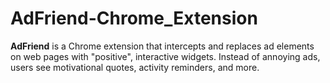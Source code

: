 # AdFriend-Chrome_Extension
**AdFriend** is a Chrome extension that intercepts and replaces ad elements on web pages with "positive", interactive widgets. Instead of annoying ads, users see motivational quotes, activity reminders, and more.
